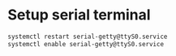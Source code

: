 # Setup serial terminal

```bash
systemctl restart serial-getty@ttyS0.service
systemctl enable serial-getty@ttyS0.service
```
